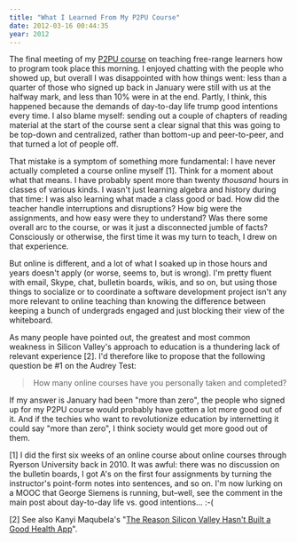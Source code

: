 ```yaml
---
title: "What I Learned From My P2PU Course"
date: 2012-03-16 00:44:35
year: 2012
---
```

The final meeting of my <a href="http://p2pu.org/en/groups/how-to-teach-webcraft-and-programming-to-free-range-students/">P2PU course</a> on teaching free-range learners how to program took place this morning. I enjoyed chatting with the people who showed up, but overall I was disappointed with how things went: less than a quarter of those who signed up back in January were still with us at the halfway mark, and less than 10% were in at the end. Partly, I think, this happened because the demands of day-to-day life trump good intentions every time. I also blame myself: sending out a couple of chapters of reading material at the start of the course sent a clear signal that this was going to be top-down and centralized, rather than bottom-up and peer-to-peer, and that turned a lot of people off.

That mistake is a symptom of something more fundamental: I have never actually completed a course online myself [1]. Think for a moment about what that means. I have probably spent more than twenty <em>thousand</em> hours in classes of various kinds. I wasn't just learning algebra and history during that time: I was also learning what made a class good or bad. How did the teacher handle interruptions and disruptions? How big were the assignments, and how easy were they to understand? Was there some overall arc to the course, or was it just a disconnected jumble of facts? Consciously or otherwise, the first time it was my turn to teach, I drew on that experience.

But online is different, and a lot of what I soaked up in those hours and years doesn't apply (or worse, seems to, but is wrong). I'm pretty fluent with email, Skype, chat, bulletin boards, wikis, and so on, but using those things to socialize or to coordinate a software development project isn't any more relevant to online teaching than knowing the difference between keeping a bunch of undergrads engaged and just blocking their view of the whiteboard.

As many people have pointed out, the greatest and most common weakness in Silicon Valley's approach to education is a thundering lack of relevant experience [2]. I'd therefore like to propose that the following question be #1 on the Audrey Test:
<div align="center">
<blockquote>How many online courses have you personally taken and completed?</blockquote>
</div>
If my answer is January had been "more than zero", the people who signed up for my P2PU course would probably have gotten a lot more good out of it. And if the techies who want to revolutionize education by internetting it could say "more than zero", I think society would get more good out of them.

[1] I did the first six weeks of an online course about online courses through Ryerson University back in 2010. It was awful: there was no discussion on the bulletin boards, I got A's on the first four assignments by turning the instructor's point-form notes into sentences, and so on. I'm now lurking on a MOOC that George Siemens is running, but–well, see the comment in the main post about day-to-day life vs. good intentions… :-(

[2] See also Kanyi Maqubela's "<a href="http://www.theatlantic.com/technology/archive/2012/03/the-reason-silicon-valley-hasnt-built-a-good-health-app/254229/">The Reason Silicon Valley Hasn't Built a Good Health App</a>".
